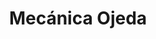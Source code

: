 ---
title: "Mecánica Ojeda"
url: /ciudad-autonoma-de-buenos-aires/mecanica-ojeda/
shop: reparación de automóviles
---